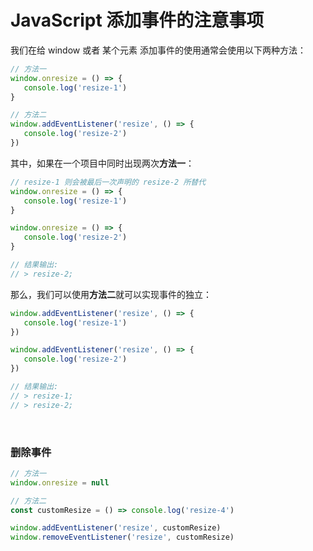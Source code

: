 # JavaScript 添加事件的注意事项

我们在给 window 或者 某个元素 添加事件的使用通常会使用以下两种方法：

```JavaScript
// 方法一
window.onresize = () => {
   console.log('resize-1')
}

// 方法二
window.addEventListener('resize', () => {
   console.log('resize-2')
})
```

其中，如果在一个项目中同时出现两次**方法一**：

```JavaScript
// resize-1 则会被最后一次声明的 resize-2 所替代
window.onresize = () => {
   console.log('resize-1')
}

window.onresize = () => {
   console.log('resize-2')
}

// 结果输出:
// > resize-2;
```

那么，我们可以使用**方法二**就可以实现事件的独立：

```JavaScript
window.addEventListener('resize', () => {
   console.log('resize-1')
})

window.addEventListener('resize', () => {
   console.log('resize-2')
})

// 结果输出:
// > resize-1;
// > resize-2;
```

<br />

### 删除事件

```JavaScript
// 方法一
window.onresize = null

// 方法二
const customResize = () => console.log('resize-4')

window.addEventListener('resize', customResize)
window.removeEventListener('resize', customResize)
```

